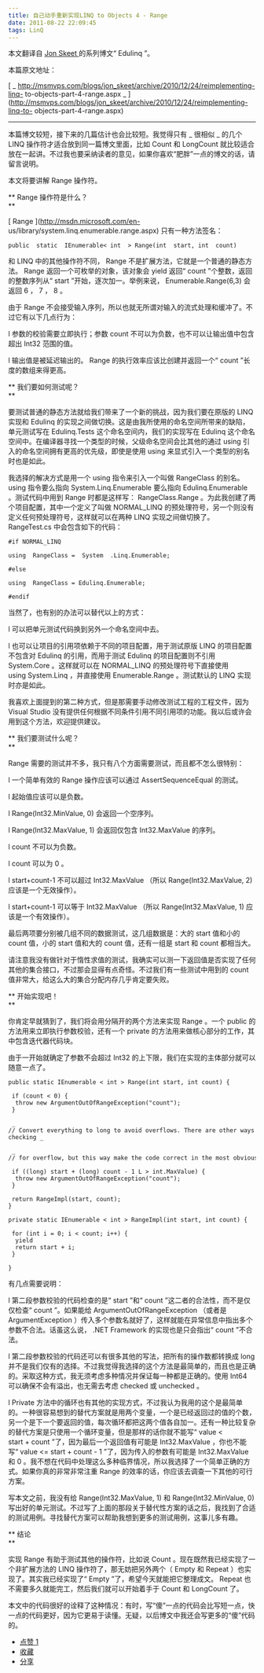 ```yaml
---
title: 自己动手重新实现LINQ to Objects 4 - Range
date: 2011-08-22 22:09:45
tags: LinQ
---
```

本文翻译自  [ Jon Skeet  ](http://stackoverflow.com/users/22656/jon-skeet) 的系列博文“
Edulinq  ”。

本篇原文地址：

[ _ http://msmvps.com/blogs/jon_skeet/archive/2010/12/24/reimplementing-linq-
to-objects-part-4-range.aspx _
](http://msmvps.com/blogs/jon_skeet/archive/2010/12/24/reimplementing-linq-to-
objects-part-4-range.aspx)  

** **

本篇博文较短，接下来的几篇估计也会比较短。我觉得只有  _ 很相似 _ 的几个  LINQ  操作符才适合放到同一篇博文里面，比如  Count  和
LongCount  就比较适合放在一起讲。不过我也要采纳读者的意见，如果你喜欢“肥胖”一点的博文的话，请留言说明。

本文将要讲解  Range  操作符。  

** Range  操作符是什么？   
**

[ Range  ](http://msdn.microsoft.com/en-
us/library/system.linq.enumerable.range.aspx) 只有一种方法签名：

```
public  static  IEnumerable< int  > Range(int  start, int  count)
```

和  LINQ  中的其他操作符不同，  Range  不是扩展方法，它就是一个普通的静态方法。  Range  返回一个可枚举的对象，该对象会
yield  返回“  count  ”个整数，返回的整数序列从“  start  ”开始，逐次加一。举例来说，
Enumerable.Range(6,3)  会返回  6  ，  7  ，  8  。

由于  Range  不会接受输入序列，所以也就无所谓对输入的流式处理和缓冲了。不过它有以下几点行为：  

l  参数的校验需要立即执行；参数  count  不可以为负数，也不可以让输出值中包含超出  Int32  范围的值。

l  输出值是被延迟输出的。  Range  的执行效率应该比创建并返回一个“  count  ”长度的数组来得更高。  

** 我们要如何测试呢？   
**

要测试普通的静态方法就给我们带来了一个新的挑战，因为我们要在原版的  LINQ  实现和  Edulinq
的实现之间做切换。这是由我所使用的命名空间所带来的缺陷，单元测试写在  Edulinq.Tests  这个命名空间内，我们的实现写在  Edulinq
这个命名空间中。在编译器寻找一个类型的时候，父级命名空间会比其他的通过  using  引入的命名空间拥有更高的优先级，即使是使用  using
来显式引入一个类型的别名时也是如此。

我选择的解决方式是用一个  using  指令来引入一个叫做  RangeClass  的别名。  using  指令要么指向
System.Linq.Enumerable  要么指向  Edulinq.Enumerable  。测试代码中用到  Range  时都是这样写：
RangeClass.Range  。为此我创建了两个项目配置，其中一个定义了叫做  NORMAL_LINQ
的预处理符号，另一个则没有定义任何预处理符号，这样就可以在两种  LINQ  实现之间做切换了。  RangeTest.cs  中会包含如下的代码：  

```
#if NORMAL_LINQ

using  RangeClass =  System  .Linq.Enumerable;

#else

using  RangeClass = Edulinq.Enumerable;

#endif  
```

当然了，也有别的办法可以替代以上的方式：  

l  可以把单元测试代码换到另外一个命名空间中去。

l  也可以让项目的引用项依赖于不同的项目配置，用于测试原版  LINQ  的项目配置不包含对  Edulinq  的引用，而用于测试  Edulinq
的项目配置则不引用  System.Core  。这样就可以在  NORMAL_LINQ  的预处理符号下直接使用  using System.Linq
，并直接使用  Enumerable.Range  。测试默认的  LINQ  实现时亦是如此。  

我喜欢上面提到的第二种方式，但是那需要手动修改测试工程的工程文件，因为  Visual Studio
没有提供任何根据不同条件引用不同引用项的功能。我以后或许会用到这个方法，欢迎提供建议。  

** 我们要测试什么呢？   
**

Range  需要的测试并不多，我只有八个方面需要测试，而且都不怎么很特别：  

l  一个简单有效的  Range  操作应该可以通过  AssertSequenceEqual  的测试。

l  起始值应该可以是负数。

l  Range(Int32.MinValue, 0)  会返回一个空序列。

l  Range(Int32.MaxValue, 1)  会返回仅包含  Int32.MaxValue  的序列。

l  count  不可以为负数。

l  count  可以为  0  。

l  start+count-1  不可以超过  Int32.MaxValue  （所以  Range(Int32.MaxValue, 2)
应该是一个无效操作）。

l  start+count-1  可以等于  Int32.MaxValue  （所以  Range(Int32.MaxValue, 1)
应该是一个有效操作）。  

最后两项要分别被几组不同的数据测试，这几组数据是：大的  start  值和小的  count  值，小的  start  值和大的  count
值，还有一组是  start  和  count  都相当大。

请注意我没有做针对于惰性求值的测试，我确实可以测一下返回值是否实现了任何其他的集合接口，不过那会显得有点奇怪。不过我们有一些测试中用到的  count
值非常大，给这么大的集合分配内存几乎肯定要失败。  

** 开始实现吧！   
**

你肯定早就猜到了，我们将会用分隔开的两个方法来实现  Range  。一个  public  的方法用来立即执行参数校验，还有一个  private
的方法用来做核心部分的工作，其中包含迭代器代码块。

由于一开始就确定了参数不会超过  Int32  的上下限，我们在实现的主体部分就可以随意一点了。  

```
public static IEnumerable < int > Range(int start, int count) {

 if (count < 0) {
  throw new ArgumentOutOfRangeException("count");
 }

 _ // Convert everything to long to avoid overflows. There are other ways of checking _

 _ // for overflow, but this way make the code correct in the most obvious way._

 if ((long) start + (long) count - 1 L > int.MaxValue) {
  throw new ArgumentOutOfRangeException("count");
 }

 return RangeImpl(start, count);
}

private static IEnumerable < int > RangeImpl(int start, int count) {

 for (int i = 0; i < count; i++) {
  yield
  return start + i;
 }

}  
```

有几点需要说明：  

l  第二段参数校验的代码检查的是“  start  ”和“  count  ”这二者的合法性，而不是仅仅检查“  count  ”。如果能给
ArgumentOutOfRangeException  （或者是  ArgumentException
）传入多个参数名就好了，这样就能在异常信息中指出多个参数不合法。话虽这么说，  .NET Framework  的实现也是只会指出“  count
”不合法。

l  第二段参数校验的代码还可以有很多其他的写法，把所有的操作数都转换成  long
并不是我们仅有的选择。不过我觉得我选择的这个方法是最简单的，而且也是正确的。采取这种方式，我无须考虑多种情况并保证每一种都是正确的。使用  Int64
可以确保不会有溢出，也无需去考虑  checked  或  unchecked  。

l  Private  方法中的循环也有其他的实现方式，不过我认为我用的这个是最简单的。一种很容易想到的替代方案就是用两个变量，一个是已经返回过的值的个数，
另一个是下一个要返回的值，每次循环都把这两个值各自加一。还有一种比较复杂的替代方案是只使用一个循环变量，但是那样的话你就不能写“  value <
start + count  ”了，因为最后一个返回值有可能是  Int32.MaxValue  ，你也不能写“  value <= start +
count - 1  ”了，因为传入的参数有可能是  Int32.MaxValue  和  0
。我不想在代码中处理这么多种临界情况，所以我选择了一个简单正确的方式。如果你真的非常非常注重  Range  的效率的话，你应该去调查一下其他的可行方案。  

写本文之前，我没有给  Range(Int32.MaxValue, 1)  和  Range(Int32.MinValue, 0)
写出好的单元测试。不过写了上面的那段关于替代性方案的话之后，我找到了合适的测试用例。寻找替代方案可以帮助我想到更多的测试用例，这事儿多有趣。  

** 结论   
**

实现  Range  有助于测试其他的操作符，比如说  Count  。现在既然我已经实现了一个非扩展方法的  LINQ  操作符了，那无妨把另外两个（
Empty  和  Repeat  ）也实现了。其实我已经实现了“  Empty  ”了，希望今天就能把它整理成文。  Repeat
也不需要多久就能完工，然后我们就可以开始着手于  Count  和  LongCount  了。

本文中的代码很好的诠释了这种情况：有时，写“傻”一点的代码会比写短一点，快一点的代码更好，因为它更易于读懂。无疑，以后博文中我还会写更多的“傻”代码的。

  * [ 点赞  1  ](javascript:;)
  * [ 收藏  ](javascript:;)
  * [ 分享 ](javascript:;)

